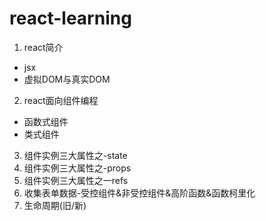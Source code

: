 # react-learning

1. react简介
  - jsx
  - 虚拟DOM与真实DOM
2. react面向组件编程
  - 函数式组件
  - 类式组件
3. 组件实例三大属性之-state
4. 组件实例三大属性之-props
5. 组件实例三大属性之一refs
6. 收集表单数据-受控组件&非受控组件&高阶函数&函数柯里化
7. 生命周期(旧/新)
